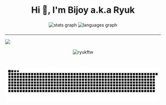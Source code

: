 <h1 align="center">Hi 👋, I'm Bijoy a.k.a Ryuk</h1>

###

<div align="center">
  <img src="https://github-readme-stats.vercel.app/api?username=ryukftw&hide_title=false&hide_rank=false&show_icons=true&include_all_commits=true&count_private=true&disable_animations=false&theme=dracula&locale=en&hide_border=false" height="150" alt="stats graph"  />
  <img src="https://github-readme-stats.vercel.app/api/top-langs?username=ryukftw&locale=en&hide_title=false&layout=compact&card_width=320&langs_count=5&theme=dracula&hide_border=false" height="150" alt="languages graph"  />
</div>

###

---
[![](https://visitcount.itsvg.in/api?id=ryukftw&icon=0&color=0)](https://visitcount.itsvg.in)

<!-- Proudly created with GPRM ( https://gprm.itsvg.in ) -->

<p align="center"> <img src="https://komarev.com/ghpvc/?username=ryukftw&label=Profile%20views&color=0e75b6&style=flat" alt="ryukftw" /> </p>

###

<br clear="both">

<img src="https://raw.githubusercontent.com/ryukftw/ryukftw/output/snake.svg" alt="Snake animation" />

###


